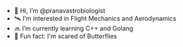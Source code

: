 - 👋 Hi, I’m @pranavastrobiologist
- 🛰️ I’m interested in Flight Mechanics and Aerodynamics 
- 🔜 I’m currently learning C++ and Golang
- 🦋 Fun fact: I'm scared of Butterflies

<!---
pranavastrobiologist/pranavastrobiologist is a ✨ special ✨ repository because its `README.md` (this file) appears on your GitHub profile.
You can click the Preview link to take a look at your changes.
--->
